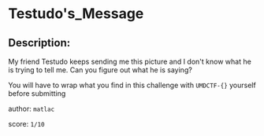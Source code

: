 
# Testudo's_Message
## Description:
My friend Testudo keeps sending me this picture and I don't know what he is trying to tell me. Can you figure out what he is saying?

You will have to wrap what you find in this challenge with `UMDCTF-{}` yourself before submitting

author: `matlac`

score: `1/10`

